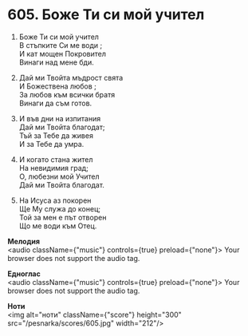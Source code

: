 # 605. Боже Ти си мой учител

1. Боже Ти си мой учител  
В стъпките Си ме води ;  
И кат мощен Покровител  
Винаги над мене бди.  

2. Дай ми Твойта мъдрост свята  
И Божествена любов ;  
За любов към всички братя  
Винаги да съм готов.  

3. И във дни на изпитания  
Дай ми Твойта благодат;  
Тъй за Тебе да живея  
И за Тебе да умра.  

4. И когато стана жител  
На невидимия град;  
О, любезни мой Учител  
Дай ми Твойта благодат.  

5. На Исуса аз покорен  
Ще Му служа до конец;  
Той за мен е път отворен  
Що ме води към Отец.

**Мелодия**  
<audio className={"music"} controls={true} preload={"none"}>
    <source src="/pesnarka/mp3/605.mp3" type="audio/mpeg"/>
    Your browser does not support the audio tag.
</audio>

**Едноглас**  
<audio className={"music"} controls={true} preload={"none"}>
    <source src="/pesnarka/transp/605.mp3" type="audio/mpeg"/>
    Your browser does not support the audio tag.
</audio>

**Ноти**  
<img alt="ноти" className={"score"} height="300" src="/pesnarka/scores/605.jpg" width="212"/>
